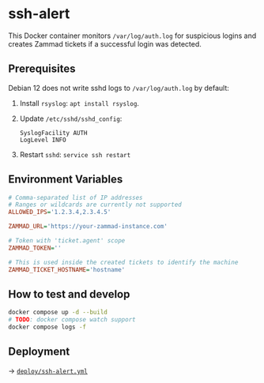 # ssh-alert

This Docker container monitors `/var/log/auth.log` for suspicious logins and creates Zammad tickets if a successful login was detected.

## Prerequisites

Debian 12 does not write sshd logs to `/var/log/auth.log` by default:

1. Install `rsyslog`: `apt install rsyslog`.
1. Update `/etc/sshd/sshd_config`:

    ```
    SyslogFacility AUTH
    LogLevel INFO
    ```
1. Restart `sshd`: `service ssh restart`

## Environment Variables

```ini
# Comma-separated list of IP addresses
# Ranges or wildcards are currently not supported
ALLOWED_IPS='1.2.3.4,2.3.4.5'

ZAMMAD_URL='https://your-zammad-instance.com'

# Token with 'ticket.agent' scope
ZAMMAD_TOKEN=''

# This is used inside the created tickets to identify the machine
ZAMMAD_TICKET_HOSTNAME='hostname'
```

## How to test and develop

```bash
docker compose up -d --build
# TODO: docker compose watch support
docker compose logs -f
```

## Deployment

-> [`deploy/ssh-alert.yml`](./deploy/ssh-alert.yml)
